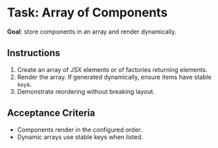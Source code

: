 # Task: Array of Components


**Goal**: store components in an array and render dynamically.


## Instructions
1. Create an array of JSX elements or of factories returning elements.
2. Render the array. If generated dynamically, ensure items have stable `key`s.
3. Demonstrate reordering without breaking layout.


## Acceptance Criteria
- Components render in the configured order.
- Dynamic arrays use stable keys when listed.